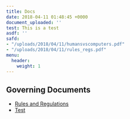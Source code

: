 ```yaml
---
title: Docs
date: 2018-04-11 01:48:45 +0000
document_uploaded: ''
test: This is a test
asdf: ''
safd:
- "/uploads/2018/04/11/humansvscomputers.pdf"
- "/uploads/2018/04/11/rules_regs.pdf"
menu:
  header:
    weight: 1
---
```

## Governing Documents

* [Rules and Regulations](/uploads/2018/04/11/rules_regs.pdf "Rules and Regulations")
* [Test](/uploads/2018/04/11/rules_regs.pdf "Test")